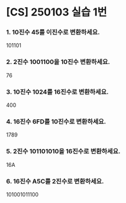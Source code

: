 # [CS] 250103 실습 1번

### 1. 10진수 45를 이진수로 변환하세요.
101101

### 2. 2진수 1001100을 10진수 변환하세요.
76

### 3. 10진수 1024를 16진수로 변환하세요.
400

### 4. 16진수 6FD를 10진수로 변환하세요.
1789

### 5. 2진수 101101010을 16진수로 변환하세요.
16A

### 6. 16진수 A5C를 2진수로 변환하세요.
101001011100